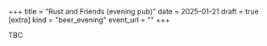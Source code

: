 +++
title = "Rust and Friends (evening pub)"
date = 2025-01-21
draft = true
[extra]
kind = "beer_evening"
event_url = ""
+++

TBC